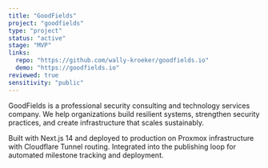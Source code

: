 ```yaml
---
title: "GoodFields"
project: "goodfields"
type: "project"
status: "active"
stage: "MVP"
links:
  repo: "https://github.com/wally-kroeker/goodfields.io"
  demo: "https://goodfields.io"
reviewed: true
sensitivity: "public"
---
```


GoodFields is a professional security consulting and technology services company. We help organizations build resilient systems, strengthen security practices, and create infrastructure that scales sustainably.

Built with Next.js 14 and deployed to production on Proxmox infrastructure with Cloudflare Tunnel routing. Integrated into the publishing loop for automated milestone tracking and deployment.
